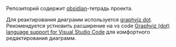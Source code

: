 Репозиторий содержит [obsidian](https://obsidian.md/)-тетрадь проекта.

Для реактирования диаграмм используется [graphviz dot](https://graphviz.org/).
Рекомендуется устновить расширение на vs code
[Graphviz (dot) language support for Visual Studio Code](https://marketplace.visualstudio.com/items?itemName=joaompinto.vscode-graphviz)
для комфортного редактирования диаграмм.
